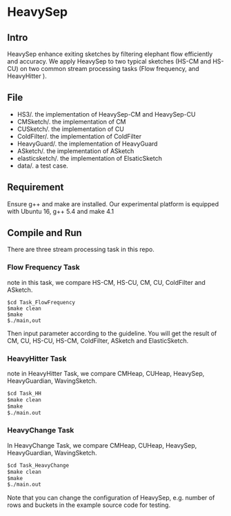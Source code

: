 # HeavySep
## Intro
HeavySep enhance exiting sketches by filtering elephant flow efficiently and accuracy.
We apply HeavySep to two typical sketches (HS-CM and HS-CU) on two common stream processing tasks 
(Flow frequency, and HeavyHitter ).
## File
- HS3/. the implementation of HeavySep-CM and HeavySep-CU
- CMSketch/. the implementation of CM
- CUSketch/. the implementation of CU
- ColdFilter/. the implementation of ColdFilter
- HeavyGuard/. the implementation of HeavyGuard
- ASketch/. the implementation of ASketch
- elasticsketch/. the implementation of ElsaticSketch
- data/. a test case.

## Requirement
Ensure g++ and make are installed. Our experimental platform is equipped with Ubuntu 16, g++ 5.4 and make 4.1

## Compile and Run
There are three stream processing task in this repo.
### Flow Frequency Task
note in this task, we compare HS-CM, HS-CU, CM, CU, ColdFilter and ASketch.
```
$cd Task_FlowFrequency
$make clean
$make
$./main,out
```
Then input parameter according to the guideline. You will get the result of CM, CU, HS-CU, HS-CM, ColdFilter,
ASketch and ElasticSketch.


### HeavyHitter Task
note in HeavyHitter Task, we compare CMHeap, CUHeap, HeavySep, HeavyGuardian, WavingSketch.

```markdown
$cd Task_HH
$make clean
$make
$./main.out
```

### HeavyChange Task
In HeavyChange Task, we compare CMHeap, CUHeap, HeavySep, HeavyGuardian, WavingSketch.

```markdown
$cd Task_HeavyChange
$make clean
$make
$./main.out
```
Note that you can change the configuration of HeavySep, e.g. number of rows and buckets in the example source code for testing.


